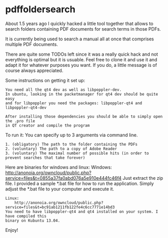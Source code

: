 pdffoldersearch
===============

About 1.5 years ago I quickly hacked a little tool together that allows to search 
folders containing PDF documents for search terms in those PDFs.

It is currently being used to search a manual all at once that comprises multiple PDF documents.

There are quite some TODOs left since it was a really quick hack and not everything is optimal but it is usuable.
Feel free to clone it and use it and adapt it for whatever purposes you want. 
If you do, a little message is of course always appreciated.


Some instructions on getting it set up:
    
    You need all the qt4 dev as well as libpoppler-dev.
    In ubuntu, looking in the packetmanager for qt4 dev should be quite easy 
    and for libpoppler you need the packages: libpoppler-qt4 and libpoppler-qt4-dev
    
    After installing those dependencies you should be able to simply open the .pro file
    in QT creator and compile the program
    
    
To run it:
    You can specify up to 3 arguments via command line.
    
    1. (obligatory) The path to the folder containing the PDFs
    2. (voluntary) The path to a copy of Adobe Reader
    3. (voluntary) The maximal number of possible hits (in order to prevent searches that take forever)
    
Here are binaries for windows and linux:
    Windows:
        http://anonoia.org/owncloud/public.php?service=files&t=0855a37fa0abd076a5e910e444fc46f4
    Just extract the zip file. I provided a sample *.bat file for how to run the application.
    Simply adjust the *.bat file to your computer and execute it.
        
    Linux:
        http://anonoia.org/owncloud/public.php?service=files&t=bc91ab1211fb122fe4c6cc7771e14bd3
    You need to have libpoppler-qt4 and qt4 installed on your system. I have compiled this
    binary on Kubuntu 13.04.
    
Enjoy!
